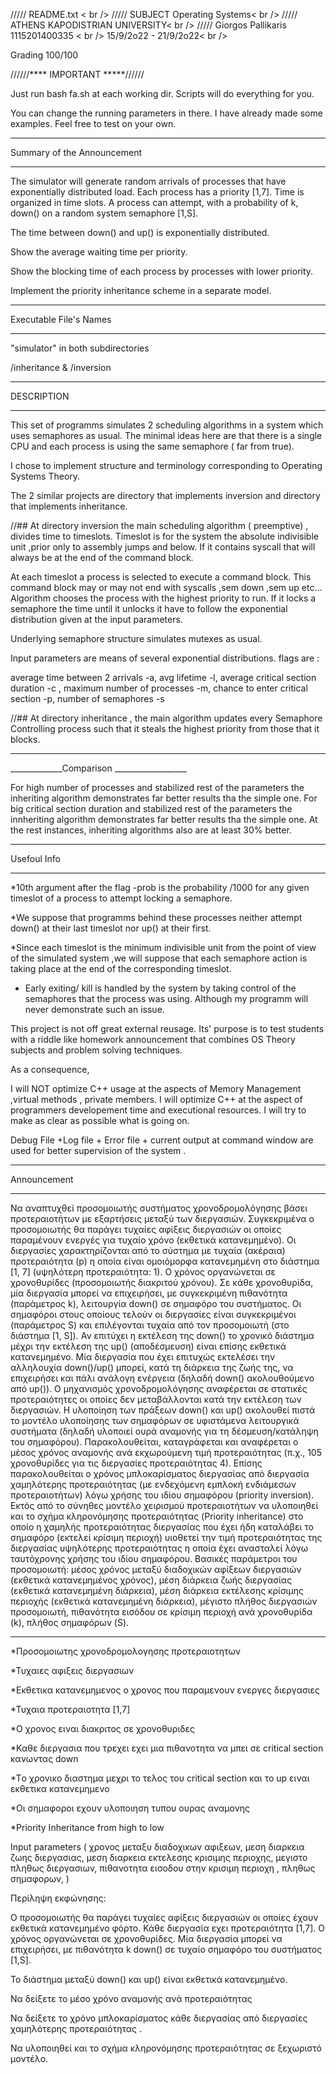 ///// README.txt < br />
///// SUBJECT Operating Systems< br />
///// ATHENS KAPODISTRIAN UNIVERSITY< br />
///// Giorgos Pallikaris 1115201400335 < br /> 15/9/2o22 - 21/9/2o22< br />



Grading
100/100


//////**** IMPORTANT *****//////

Just run  bash fa.sh at each working dir.
Scripts will do everything for you.

You can change the running parameters in there. 
I have already made some examples.
Feel free to test on your own.


_____________________________________________
Summary of the Announcement
_____________________________________________

The simulator will generate random arrivals of processes that have exponentially distributed load.
Each process has a priority [1,7].
Time is organized in time slots.
A process can attempt, with a probability of k, down() on a random system semaphore [1,S].

The time between down() and up() is exponentially distributed.

Show the average waiting time per priority.

Show the blocking time of each process by processes with lower priority.

Implement the priority inheritance scheme in a separate model.


______________
Executable File's Names
___________________

"simulator" in both subdirectories 

/inheritance 
&
/inversion 



_________________________________
DESCRIPTION
_________________________________

This set of  programms simulates 2 scheduling algorithms in a system which uses semaphores as usual.
The minimal ideas  here are that there is a single CPU and each process is using the same semaphore ( far from true).

I chose to implement structure and terminology corresponding to Operating Systems Theory.

The 2 similar projects are directory that implements inversion and directory that implements inheritance.

//##
At directory inversion the main scheduling algorithm ( preemptive) , divides time to timeslots. 
Timeslot is for the system the absolute indivisible unit ,prior only to assembly jumps and below.
If it contains syscall that will always be at the end of the command block.


At each timeslot a process is selected to execute a command block.
This command block may or may not end with syscalls ,sem down ,sem up etc...
Algorithm chooses the process with the highest priority to run. If it locks a semaphore the time until it unlocks it have to follow the exponential distribution given at the input parameters.

Underlying semaphore structure simulates mutexes as usual.

Input parameters are means of several exponential distributions. 
flags are :

average time between 2 arrivals -a,
avg lifetime -l,
average critical section duration -c ,
maximum number of processes   -m,
chance to enter critical section -p,
number of semaphores -s


//##
At directory inheritance , the main algorithm updates every Semaphore Controlling  process such that it steals the highest priority from those that it blocks.



__________________________________________
_____________Comparison __________________

For high number of processes and stabilized rest of the parameters the inheriting algorithm demonstrates far better results tha the simple one.
For big critical section duration and stabilized rest of the parameters the innheriting algorithm demonstrates far better results tha the simple one.
At the rest instances, inheriting algorithms also are at least 30% better.




_________________________________________

Usefoul Info
_________________________________________

*10th argument after the flag   -prob is the probability /1000 for any given timeslot of a process to attempt locking a semaphore.

*We suppose that programms behind these processes neither  attempt down() at their last timeslot nor up() at their first.

*Since each timeslot is the minimum indivisible unit from the point of view of the simulated system ,we will suppose that each semaphore action is taking place at the end of the corresponding timeslot.

* Εarly exiting/ kill is handled by the system by taking control of the semaphores that the process was using.
Although my programm will never demonstrate such an issue.





This project is not off great external reusage.
Its' purpose is to test students with a riddle like homework announcement that combines OS Theory subjects and problem solving techniques.



As a consequence,

I will NOT  optimize C++ usage at the aspects of Memory Management ,virtual methods , private members.
I will optimize C++ at the aspect of programmers developement time and executional resources.
I will try to make as clear as possible what is going on.


Debug File +Log file + Error file + current output at command window are used for better supervision of the system .




_________________________________
Αnnouncement
_________________________________
Να αναπτυχθεί προσομοιωτής συστήματος χρονοδρομολόγησης βάσει προτεραιοτήτων 
με εξαρτήσεις μεταξύ των διεργασιών. 
Συγκεκριμένα ο προσομοιωτής θα παράγει τυχαίες αφίξεις διεργασιών οι οποίες 
παραμένουν ενεργές για τυχαίο χρόνο (εκθετικά κατανεμημένο). Οι διεργασίες 
χαρακτηρίζονται από το σύστημα με τυχαία (ακέραια) προτεραιότητα (p) η οποία
είναι ομοιόμορφα κατανεμημένη στο διάστημα [1, 7] (υψηλότερη προτεραιότητα: 1).
 Ο χρόνος οργανώνεται σε χρονοθυρίδες (προσομοιωτής διακριτού χρόνου). Σε κάθε
χρονοθυρίδα, μία διεργασία μπορεί να επιχειρήσει, με συγκεκριμένη πιθανότητα
(παράμετρος k), λειτουργία down() σε σημαφόρο του συστήματος. Οι σημαφόροι
στους οποίους τελούν οι διεργασίες είναι συγκεκριμένοι (παράμετρος S) και
επιλέγονται τυχαία από τον προσομοιωτή (στο διάστημα [1, S]). Αν επιτύχει η
εκτέλεση της down() το χρονικό διάστημα μέχρι την εκτέλεση της up()
(αποδέσμευση) είναι επίσης εκθετικά κατανεμημένο. Μία διεργασία που έχει
επιτυχώς εκτελέσει την αλληλουχία down()/up() μπορεί, κατά τη διάρκεια της ζωής
της, να επιχειρήσει και πάλι ανάλογη ενέργεια (δηλαδή down() ακολουθούμενο από
up()). Ο μηχανισμός χρονοδρομολόγησης αναφέρεται σε στατικές προτεραιότητες οι
οποίες δεν μεταβάλλονται κατά την εκτέλεση των διεργασιών. Η υλοποίηση των
πράξεων down() και up() ακολουθεί πιστά το μοντέλο υλοποίησης των σημαφόρων
σε υφιστάμενα λειτουργικά συστήματα (δηλαδή υλοποιεί ουρά αναμονής για τη
δέσμευση/κατάληψη του σημαφόρου). Παρακολουθείται, καταγράφεται και
αναφέρεται ο μέσος χρόνος αναμονής ανά εκχωρούμενη τιμή προτεραιότητας (π.χ.,
105 χρονοθυρίδες για τις διεργασίες προτεραιότητας 4). Επίσης παρακολουθείται ο
χρόνος μπλοκαρίσματος διεργασίας από διεργασία χαμηλότερης προτεραιότητας (με
ενδεχόμενη εμπλοκή ενδιάμεσων προτεραιοτήτων) λόγω
χρήσης του ιδίου
σημαφόρου (priority inversion). Εκτός από το σύνηθες μοντέλο χειρισμού
προτεραιοτήτων να υλοποιηθεί και το σχήμα κληρονόμησης προτεραιότητας (Priority
inheritance) στο οποίο η χαμηλής προτεραιότητας διεργασίας που έχει ήδη καταλάβει
το σημαφόρο (εκτελεί κρίσιμη περιοχή) υιοθετεί την τιμή προτεραιότητας της
διεργασίας υψηλότερης προτεραιότητας η οποία έχει ανασταλεί λόγω ταυτόχρονης
χρήσης του ιδίου σημαφόρου.
Βασικές παράμετροι του προσομοιωτή: μέσος χρόνος μεταξύ διαδοχικών αφίξεων
διεργασιών (εκθετικά κατανεμημένος χρόνος), μέση διάρκεια ζωής διεργασίας
(εκθετικά κατανεμημένη διάρκεια), μέση διάρκεια εκτέλεσης κρίσιμης περιοχής
(εκθετικά κατανεμημένη διάρκεια), μέγιστο πλήθος διεργασιών προσομοιωτή,
πιθανότητα εισόδου σε κρίσιμη περιοχή ανά χρονοθυρίδα (k), πλήθος σημαφόρων
(S).


____________________



*Προσομοιωτης χρονοδρομολογησης προτεραιοτητων

*Τυχαιες αφιξεις διεργασιων

*Εκθετικα κατανεμημενος ο χρονος που παραμενουν ενεργες διεργασιες

*Τυχαια προτεραιοτητα [1,7]

*Ο χρονος ειναι διακριτος σε χρονοθυριδες

*Καθε διεργασια που τρεχει εχει μια πιθανοτητα να μπει σε critical section κανωντας down

*Tο χρονικο διαστημα μεχρι το τελος του critical section και το up ειναι εκθετικα κατανεμημενο

*Οι σημαφοροι εχουν υλοποιηση τυπου ουρας αναμονης

*Priority Inheritance from high to low 



Input parameters (  χρονος μεταξυ διαδοχικων αφιξεων,
					μεση διαρκεια ζωης διεργασιας,
					μεση διαρκεια εκτελεσης κρισιμης περιοχης,
					μεγιστο πληθως διεργασιων,
					πιθανοτητα εισοδου στην κρισιμη περιοχη ,
					πληθως σημαφορων,
				 )
	

Περίληψη εκφώνησης:

Ο προσομοιωτής θα παράγει τυχαίες αφίξεις διεργασιών οι οποίες έχουν εκθετικά κατανεμημένο φόρτο.
Κάθε διεργασία εχει προτεραιότητα [1,7]. 
Ο χρόνος οργανώνεται σε χρονοθυρίδες.
Μία διεργασία μπορεί να επιχειρήσει, με πιθανότητα k
down() σε τυχαίο σημαφόρο του συστήματος [1,S]. 

To διάστημα μεταξύ down() και up() είναι εκθετικά κατανεμημένο.

Να δείξετε το μέσο χρόνο αναμονής ανά προτεραιότητας 

Να δείξετε το χρόνο μπλοκαρίσματος κάθε διεργασίας από διεργασίες χαμηλότερης προτεραιότητας .

Να υλοποιηθεί και το σχήμα κληρονόμησης προτεραιότητας σε ξεχωριστό μοντέλο.



